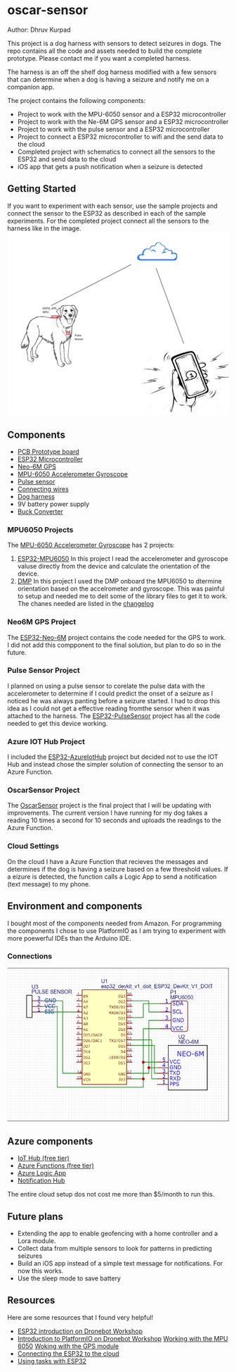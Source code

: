 # oscar-sensor

Author: Dhruv Kurpad

This project is a dog harness with sensors to detect seizures in dogs. The repo contains all the code and assets needed to build the complete prototype. Please contact me if you want a completed harness. 

The harness is an off the shelf dog harness modified with a few sensors that can determine when a dog is having a seizure and notify me on a companion app.

The project contains the following components:
* Project to work with the MPU-6050 sensor and a ESP32 microcontroller
* Project to work with the Ne-6M GPS sensor and a ESP32 microcontroller
* Project to work with the pulse sensor and a ESP32 microcontroller
* Project to connect a ESP32 microcontroller to wifi and the send data to the cloud
* Completed project with schematics to connect all the sensors to the ESP32 and send data to the cloud
* iOS app that gets a push notification when a seizure is detected

## Getting Started
If you want to experiment with each sensor, use the sample projects and connect the sensor to the ESP32 as described in each of the sample experiments. For the completed project connect all the sensors to the harness like in the image.
![Sensor location](imgs/oscar_sensor.png)

## Components

* [PCB Prototype board](https://amzn.to/3p4UOvW)
* [ESP32 Microcontroller](https://amzn.to/3fyBxQs)
* [Neo-6M GPS](https://amzn.to/2SJ8L6M)
* [MPU-6050 Accelerometer Gyroscope](https://amzn.to/3ySikR8)
* [Pulse sensor](https://amzn.to/3vAY70s)
* [Connecting wires](https://amzn.to/3uA37kB)
* [Dog harness](https://amzn.to/3uBMfd5)
* 9V battery power supply
* [Buck Converter](https://amzn.to/3gcxdWj)

### MPU6050 Projects
The [MPU-6050 Accelerometer Gyroscope](https://amzn.to/3ySikR8) has 2 projects:
1. [ESP32-MPU6050](ESP32-MPU6050) In this project I read the accelerometer and gyroscope valuse directly from the device and calculate the orientation of the device.
2. [DMP](DMP) In this project I used the DMP onboard the MPU6050 to dtermine orientation based on the accelrometer and gyroscope. This was painful to setup and needed me to deit some of the library files to get it to work. The chanes needed are listed in the [changelog](DMP/Changes.txt)

### Neo6M GPS Project
The [ESP32-Neo-6M](ESP32-Neo-6M) project contains the code needed for the GPS to work. I did not add this compponent to the final solution, but plan to do so in the future.

### Pulse Sensor Project
I planned on using a pulse sensor to corelate the pulse data with the accelerometer to determine if I could predict the onset of a seizure as I noticed he was always panting before a seizure started. I had to drop this idea as I could not get a effective reading fromthe sensor when it was attached to the harness.
The [ESP32-PulseSensor](ESP32-PulseSensor) project has all the code needed to get this device working.

### Azure IOT Hub Project
I included the [ESP32-AzureIotHub](ESP32-AzureIotHub) project but decided not to use the IOT Hub and instead chose the simpler solution of connecting the sensor to an Azure Function.

### OscarSensor Project
The [OscarSensor](OscarSensor) project is the final project that I will be updating with improvements. The current version I have running for my dog takes a reading 10 times a second for 10 seconds and uploads the readings to the Azure Function.

### Cloud Settings

On the cloud I have a Azure Function that recieves the messages and determines if the dog is having a seizure based on a few threshold values. If a eizure is detected, the function calls a Logic App to send a notification (text message) to my phone.

## Environment and components
I bought most of the components needed from Amazon. For programming the components I chose to use PlatformIO as I am trying to experiment with more poewerful IDEs than the Arduino IDE.


### Connections

![Connections](imgs/connections.png)


## Azure components

* [IoT Hub (free tier)](https://azure.microsoft.com/en-us/services/iot-hub/)
* [Azure Functions (free tier)](https://azure.microsoft.com/en-us/services/functions/)
* [Azure Logic App](https://azure.microsoft.com/en-us/services/logic-apps/)
* [Notification Hub](https://azure.microsoft.com/en-us/services/notification-hubs/)

The entire cloud setup dos not cost me more than $5/month to run this.


## Future plans

* Extending the app to enable geofencing with a home controller and a Lora module.
* Collect data from multiple sensors to look for patterns in predicting seizures
* Build an iOS app instead of a simple text message for notifications. For now this works.
* Use the sleep mode to save battery

## Resources

Here are some resources that I found very helpful!

* [ESP32 introduction on Dronebot Workshop](https://dronebotworkshop.com/esp32-intro/)
* [Introduction to PlatformIO on Dronebot Workshop](https://dronebotworkshop.com/platformio/)
[Working with the MPU 6050](https://randomnerdtutorials.com/esp32-mpu-6050-web-server/)
[Woking with the GPS module](https://blog.asksensors.com/iot-cloud-based-gps-tracking-esp32-gps-neo-6m-module/)
* [Connecting the ESP32 to the cloud](https://thingpulse.com/how-to-connect-your-esp32-to-the-azure-iot-cloud-over-rest/)
* [Using tasks with ESP32](https://www.youtube.com/watch?v=ywbq1qR-fY0)